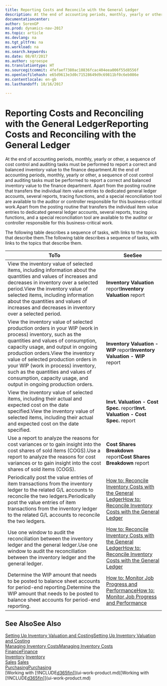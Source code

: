 ```yaml
---
title: Reporting Costs and Reconcile with the General Ledger
description: At the end of accounting periods, monthly, yearly or other, a sequence of cost control and auditing tasks must be performed to report a correct and balanced inventory value to the finance department. Apart from the posting routine that transfers the individual item value entries to dedicated general ledger accounts, several reports, tracing functions, and a special reconciliation tool are available to the auditor or controller responsible for this business-critical work.
documentationcenter: 
author: SorenGP
ms.prod: dynamics-nav-2017
ms.topic: article
ms.devlang: na
ms.tgt_pltfrm: na
ms.workload: na
ms.search.keywords: 
ms.date: 08/07/2017
ms.author: sgroespe
ms.translationtype: HT
ms.sourcegitcommit: 4fefaef7380ac10836fcac404eea006f55d8556f
ms.openlocfilehash: e65d9613e3d0c71528649d9c69811bf0c6eb086e
ms.contentlocale: en-gb
ms.lasthandoff: 10/16/2017

---
```

# <a name="reporting-costs-and-reconciling-with-the-general-ledger"></a><span data-ttu-id="df7eb-104">Reporting Costs and Reconciling with the General Ledger</span><span class="sxs-lookup"><span data-stu-id="df7eb-104">Reporting Costs and Reconciling with the General Ledger</span></span>
<span data-ttu-id="df7eb-105">At the end of accounting periods, monthly, yearly or other, a sequence of cost control and auditing tasks must be performed to report a correct and balanced inventory value to the finance department.</span><span class="sxs-lookup"><span data-stu-id="df7eb-105">At the end of accounting periods, monthly, yearly or other, a sequence of cost control and auditing tasks must be performed to report a correct and balanced inventory value to the finance department.</span></span> <span data-ttu-id="df7eb-106">Apart from the posting routine that transfers the individual item value entries to dedicated general ledger accounts, several reports, tracing functions, and a special reconciliation tool are available to the auditor or controller responsible for this business-critical work.</span><span class="sxs-lookup"><span data-stu-id="df7eb-106">Apart from the posting routine that transfers the individual item value entries to dedicated general ledger accounts, several reports, tracing functions, and a special reconciliation tool are available to the auditor or controller responsible for this business-critical work.</span></span>  

 <span data-ttu-id="df7eb-107">The following table describes a sequence of tasks, with links to the topics that describe them.</span><span class="sxs-lookup"><span data-stu-id="df7eb-107">The following table describes a sequence of tasks, with links to the topics that describe them.</span></span>   

|<span data-ttu-id="df7eb-108">**To**</span><span class="sxs-lookup"><span data-stu-id="df7eb-108">**To**</span></span>|<span data-ttu-id="df7eb-109">**See**</span><span class="sxs-lookup"><span data-stu-id="df7eb-109">**See**</span></span>|  
|------------|-------------|  
|<span data-ttu-id="df7eb-110">View the inventory value of selected items, including information about the quantities and values of increases and decreases in inventory over a selected period.</span><span class="sxs-lookup"><span data-stu-id="df7eb-110">View the inventory value of selected items, including information about the quantities and values of increases and decreases in inventory over a selected period.</span></span>|<span data-ttu-id="df7eb-111">**Inventory Valuation** report</span><span class="sxs-lookup"><span data-stu-id="df7eb-111">**Inventory Valuation** report</span></span>|  
|<span data-ttu-id="df7eb-112">View the inventory value of selected production orders in your WIP (work in process) inventory, such as the quantities and values of consumption, capacity usage, and output in ongoing production orders.</span><span class="sxs-lookup"><span data-stu-id="df7eb-112">View the inventory value of selected production orders in your WIP (work in process) inventory, such as the quantities and values of consumption, capacity usage, and output in ongoing production orders.</span></span>|<span data-ttu-id="df7eb-113">**Inventory Valuation - WIP** report</span><span class="sxs-lookup"><span data-stu-id="df7eb-113">**Inventory Valuation - WIP** report</span></span>|  
|<span data-ttu-id="df7eb-114">View the inventory value of selected items, including their actual and expected cost on the date specified.</span><span class="sxs-lookup"><span data-stu-id="df7eb-114">View the inventory value of selected items, including their actual and expected cost on the date specified.</span></span>|<span data-ttu-id="df7eb-115">**Invt. Valuation - Cost Spec.** report</span><span class="sxs-lookup"><span data-stu-id="df7eb-115">**Invt. Valuation - Cost Spec.** report</span></span>|  
|<span data-ttu-id="df7eb-116">Use a report to analyze the reasons for cost variances or to gain insight into the cost shares of sold items (COGS).</span><span class="sxs-lookup"><span data-stu-id="df7eb-116">Use a report to analyze the reasons for cost variances or to gain insight into the cost shares of sold items (COGS).</span></span>|<span data-ttu-id="df7eb-117">**Cost Shares Breakdown** report</span><span class="sxs-lookup"><span data-stu-id="df7eb-117">**Cost Shares Breakdown** report</span></span>|  
|<span data-ttu-id="df7eb-118">Periodically post the value entries of item transactions from the inventory ledger to the related G/L accounts to reconcile the two ledgers.</span><span class="sxs-lookup"><span data-stu-id="df7eb-118">Periodically post the value entries of item transactions from the inventory ledger to the related G/L accounts to reconcile the two ledgers.</span></span>|[<span data-ttu-id="df7eb-119">How to: Reconcile Inventory Costs with the General Ledger</span><span class="sxs-lookup"><span data-stu-id="df7eb-119">How to: Reconcile Inventory Costs with the General Ledger</span></span>](finance-how-to-post-inventory-costs-to-the-general-ledger.md)|  
|<span data-ttu-id="df7eb-120">Use one window to audit the reconciliation between the inventory ledger and the general ledger.</span><span class="sxs-lookup"><span data-stu-id="df7eb-120">Use one window to audit the reconciliation between the inventory ledger and the general ledger.</span></span>|[<span data-ttu-id="df7eb-121">How to: Reconcile Inventory Costs with the General Ledger</span><span class="sxs-lookup"><span data-stu-id="df7eb-121">How to: Reconcile Inventory Costs with the General Ledger</span></span>](finance-how-to-post-inventory-costs-to-the-general-ledger.md)|  
|<span data-ttu-id="df7eb-122">Determine the WIP amount that needs to be posted to balance sheet accounts for period-end reporting.</span><span class="sxs-lookup"><span data-stu-id="df7eb-122">Determine the WIP amount that needs to be posted to balance sheet accounts for period-end reporting.</span></span>|[<span data-ttu-id="df7eb-123">How to: Monitor Job Progress and Performance</span><span class="sxs-lookup"><span data-stu-id="df7eb-123">How to: Monitor Job Progress and Performance</span></span>](projects-how-monitor-progress-performance.md)|

## <a name="see-also"></a><span data-ttu-id="df7eb-124">See Also</span><span class="sxs-lookup"><span data-stu-id="df7eb-124">See Also</span></span>  
[<span data-ttu-id="df7eb-125">Setting Up Inventory Valuation and Costing</span><span class="sxs-lookup"><span data-stu-id="df7eb-125">Setting Up Inventory Valuation and Costing</span></span>](finance-set-up-inventory-valuation-and-costing.md)  
[<span data-ttu-id="df7eb-126">Managing Inventory Costs</span><span class="sxs-lookup"><span data-stu-id="df7eb-126">Managing Inventory Costs</span></span>](finance-manage-inventory-costs.md)  
[<span data-ttu-id="df7eb-127">Finance</span><span class="sxs-lookup"><span data-stu-id="df7eb-127">Finance</span></span>](finance.md)  
<span data-ttu-id="df7eb-128">[Inventory](inventory-manage-inventory.md) </span><span class="sxs-lookup"><span data-stu-id="df7eb-128">[Inventory](inventory-manage-inventory.md) </span></span>  
<span data-ttu-id="df7eb-129">[Sales](sales-manage-sales.md) </span><span class="sxs-lookup"><span data-stu-id="df7eb-129">[Sales](sales-manage-sales.md) </span></span>  
[<span data-ttu-id="df7eb-130">Purchasing</span><span class="sxs-lookup"><span data-stu-id="df7eb-130">Purchasing</span></span>](purchasing-manage-purchasing.md)  
<span data-ttu-id="df7eb-131">[Working with [!INCLUDE[d365fin](includes/d365fin_md.md)]](ui-work-product.md)</span><span class="sxs-lookup"><span data-stu-id="df7eb-131">[Working with [!INCLUDE[d365fin](includes/d365fin_md.md)]](ui-work-product.md)</span></span>

